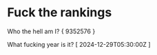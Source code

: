 # Fuck the rankings

Who the hell am I?
{ 9352576 }

What fucking year is it?
[ 2024-12-29T05:30:00Z ]
